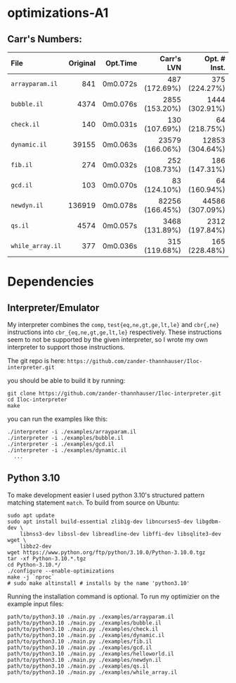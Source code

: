 
# optimizations-A1

## Carr's Numbers:
| File             | Original | Opt.Time |      Carr's LVN |    Opt. # Inst. |
|  :--             |      --: |      --: |            --:  |             --: |
| `arrayparam.il`  |      841 | 0m0.072s |   487 (172.69%) |   375 (224.27%) |
| `bubble.il`      |     4374 | 0m0.076s |  2855 (153.20%) |  1444 (302.91%) |
| `check.il`       |      140 | 0m0.031s |   130 (107.69%) |    64 (218.75%) |
| `dynamic.il`     |    39155 | 0m0.063s | 23579 (166.06%) | 12853 (304.64%) |
| `fib.il`         |      274 | 0m0.032s |   252 (108.73%) |   186 (147.31%) |
| `gcd.il`         |      103 | 0m0.070s |    83 (124.10%) |    64 (160.94%) |
| `newdyn.il`      |   136919 | 0m0.078s | 82256 (166.45%) | 44586 (307.09%) |
| `qs.il`          |     4574 | 0m0.057s |  3468 (131.89%) |  2312 (197.84%) |
| `while_array.il` |      377 | 0m0.036s |   315 (119.68%) |   165 (228.48%) |

# Dependencies

## Interpreter/Emulator
My interpreter combines the `comp`, `test{eq,ne,gt,ge,lt,le}` and `cbr{,ne}`
instructions into `cbr_{eq,ne,gt,ge,lt,le}` respectively. These instructions
seem to not be supported by the given interpreter, so I wrote my own interpreter
to support those instructions.

The git repo is here: `https://github.com/zander-thannhauser/Iloc-interpreter.git`

you should be able to build it by running:

```
git clone https://github.com/zander-thannhauser/Iloc-interpreter.git
cd Iloc-interpreter
make
```

you can run the examples like this:
```
./interpreter -i ./examples/arrayparam.il
./interpreter -i ./examples/bubble.il
./interpreter -i ./examples/gcd.il
./interpreter -i ./examples/dynamic.il
  ...
```

## Python 3.10

To make development easier I used python 3.10's structured pattern matching
statement `match`. To build from source on Ubuntu:

```
sudo apt update
sudo apt install build-essential zlib1g-dev libncurses5-dev libgdbm-dev \
	libnss3-dev libssl-dev libreadline-dev libffi-dev libsqlite3-dev wget \
	libbz2-dev
wget https://www.python.org/ftp/python/3.10.0/Python-3.10.0.tgz
tar -xf Python-3.10.*.tgz
cd Python-3.10.*/
./configure --enable-optimizations
make -j `nproc`
# sudo make altinstall # installs by the name 'python3.10'
```

Running the installation command is optional.
To run my optimizier on the example input files:

```
path/to/python3.10 ./main.py ./examples/arrayparam.il
path/to/python3.10 ./main.py ./examples/bubble.il
path/to/python3.10 ./main.py ./examples/check.il
path/to/python3.10 ./main.py ./examples/dynamic.il
path/to/python3.10 ./main.py ./examples/fib.il
path/to/python3.10 ./main.py ./examples/gcd.il
path/to/python3.10 ./main.py ./examples/helloworld.il
path/to/python3.10 ./main.py ./examples/newdyn.il
path/to/python3.10 ./main.py ./examples/qs.il
path/to/python3.10 ./main.py ./examples/while_array.il
```



















